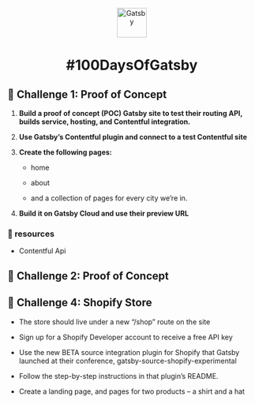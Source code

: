 <p align="center">
  <a href="https://www.gatsbyjs.com/?utm_source=starter&utm_medium=readme&utm_campaign=minimal-starter">
    <img alt="Gatsby" src="https://www.gatsbyjs.com/Gatsby-Monogram.svg" width="60" />
  </a>
</p>
<h1 align="center">
  #100DaysOfGatsby
</h1>

## 🚀 Challenge 1: Proof of Concept

1.  **Build a proof of concept (POC) Gatsby site to test their routing API, builds service, hosting, and Contentful integration.**

2.  **Use Gatsby’s Contentful plugin and connect to a test Contentful site**

3.  **Create the following pages:**

    - home

    - about

    - and a collection of pages for every city we’re in.
    
4.  **Build it on Gatsby Cloud and use their preview URL**

### 🚀 resources
  
  - Contentful Api

## 🚀 Challenge 2: Proof of Concept

## 🚀 Challenge 4: Shopify Store

   - The store should live under a new “/shop” route on the site
   
   - Sign up for a Shopify Developer account to receive a free API key
   
   - Use the new BETA source integration plugin for Shopify that Gatsby launched at their conference, gatsby-source-shopify-experimental
   
   - Follow the step-by-step instructions in that plugin’s README.
   
   - Create a landing page, and pages for two products – a shirt and a hat
   
